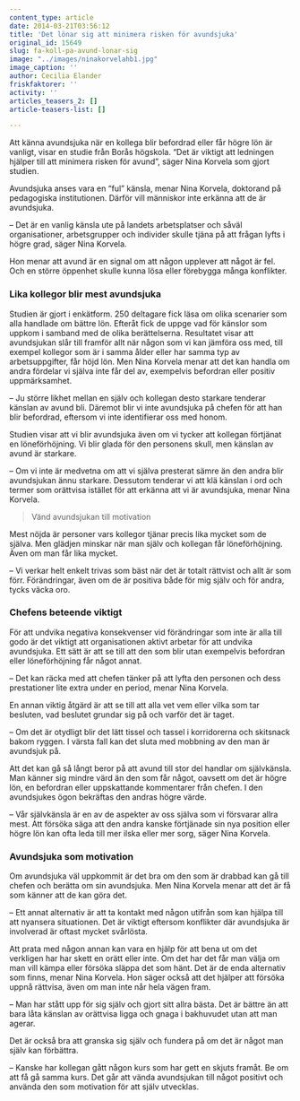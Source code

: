 ```yaml
---
content_type: article
date: 2014-03-21T03:56:12
title: 'Det lönar sig att minimera risken för avundsjuka'
original_id: 15649
slug: fa-koll-pa-avund-lonar-sig
image: "../images/ninakorvelahb1.jpg"
image_caption: ''
author: Cecilia Elander
friskfaktorer: ''
activity: ''
articles_teasers_2: []
article-teasers-list: []

---
```


Att känna avundsjuka när en kollega blir befordrad eller får högre lön är vanligt, visar en studie från Borås högskola. “Det är viktigt att ledningen hjälper till att minimera risken för avund”, säger Nina Korvela som gjort studien.

Avundsjuka anses vara en “ful” känsla, menar Nina Korvela, doktorand på pedagogiska institutionen. Därför vill människor inte erkänna att de är avundsjuka.

– Det är en vanlig känsla ute på landets arbetsplatser och såväl organisationer, arbetsgrupper och individer skulle tjäna på att frågan lyfts i högre grad, säger Nina Korvela.

Hon menar att avund är en signal om att någon upplever att något är fel. Och en större öppenhet skulle kunna lösa eller förebygga många konflikter.

### Lika kollegor blir mest avundsjuka

Studien är gjort i enkätform. 250 deltagare fick läsa om olika scenarier som alla handlade om bättre lön. Efteråt fick de uppge vad för känslor som uppkom i samband med de olika berättelserna. Resultatet visar att avundsjukan slår till framför allt när någon som vi kan jämföra oss med, till exempel kollegor som är i samma ålder eller har samma typ av arbetsuppgifter, får höjd lön. Men Nina Korvela menar att det kan handla om andra fördelar vi själva inte får del av, exempelvis befordran eller positiv uppmärksamhet.

– Ju större likhet mellan en själv och kollegan desto starkare tenderar känslan av avund bli. Däremot blir vi inte avundsjuka på chefen för att han blir befordrad, eftersom vi inte identifierar oss med honom.

Studien visar att vi blir avundsjuka även om vi tycker att kollegan förtjänat en löneförhöjning. Vi blir glada för den personens skull, men känslan av avund är starkare.

– Om vi inte är medvetna om att vi själva presterat sämre än den andra blir avundsjukan ännu starkare. Dessutom tenderar vi att klä känslan i ord och termer som orättvisa istället för att erkänna att vi är avundsjuka, menar Nina Korvela.

> Vänd avundsjukan till motivation

Mest nöjda är personer vars kollegor tjänar precis lika mycket som de själva. Men glädjen minskar när man själv och kollegan får löneförhöjning. Även om man får lika mycket.

– Vi verkar helt enkelt trivas som bäst när det är totalt rättvist och allt är som förr. Förändringar, även om de är positiva både för mig själv och för andra, tycks väcka oro.

### Chefens beteende viktigt

För att undvika negativa konsekvenser vid förändringar som inte är alla till godo är det viktigt att organisationen aktivt arbetar för att undvika avundsjuka. Ett sätt är att se till att den som blir utan exempelvis befordran eller löneförhöjning får något annat.

– Det kan räcka med att chefen tänker på att lyfta den personen och dess prestationer lite extra under en period, menar Nina Korvela.

En annan viktig åtgärd är att se till att alla vet vem eller vilka som tar besluten, vad beslutet grundar sig på och varför det är taget.

– Om det är otydligt blir det lätt tissel och tassel i korridorerna och skitsnack bakom ryggen. I värsta fall kan det sluta med mobbning av den man är avundsjuk på.

Att det kan gå så långt beror på att avund till stor del handlar om självkänsla. Man känner sig mindre värd än den som får något, oavsett om det är högre lön, en befordran eller uppskattande kommentarer från chefen. I den avundsjukes ögon bekräftas den andras högre värde.

– Vår självkänsla är en av de aspekter av oss själva som vi försvarar allra mest. Att försöka säga att den andra kanske förtjänade sin nya position eller högre lön kan ofta leda till mer ilska eller mer sorg, säger Nina Korvela.

### Avundsjuka som motivation

Om avundsjuka väl uppkommit är det bra om den som är drabbad kan gå till chefen och berätta om sin avundsjuka. Men Nina Korvela menar att det är få som känner att de kan göra det.

– Ett annat alternativ är att ta kontakt med någon utifrån som kan hjälpa till att nyansera situationen. Det är viktigt eftersom konflikter där avundsjuka är involverad är oftast mycket svårlösta.

Att prata med någon annan kan vara en hjälp för att bena ut om det verkligen har har skett en orätt eller inte. Om det har det får man välja om man vill kämpa eller försöka släppa det som hänt. Det är de enda alternativ som finns, menar Nina Korvela. Hon säger också att det hjälper att försöka uppnå rättvisa, även om man inte når hela vägen fram.

– Man har stått upp för sig själv och gjort sitt allra bästa. Det är bättre än att bara låta känslan av orättvisa ligga och gnaga i bakhuvudet utan att man agerar.

Det är också bra att granska sig själv och fundera på om det är något man själv kan förbättra.

– Kanske har kollegan gått någon kurs som har gett en skjuts framåt. Be om att få gå samma kurs. Det går att vända avundsjukan till något positivt och använda den som motivation för att själv utvecklas.

